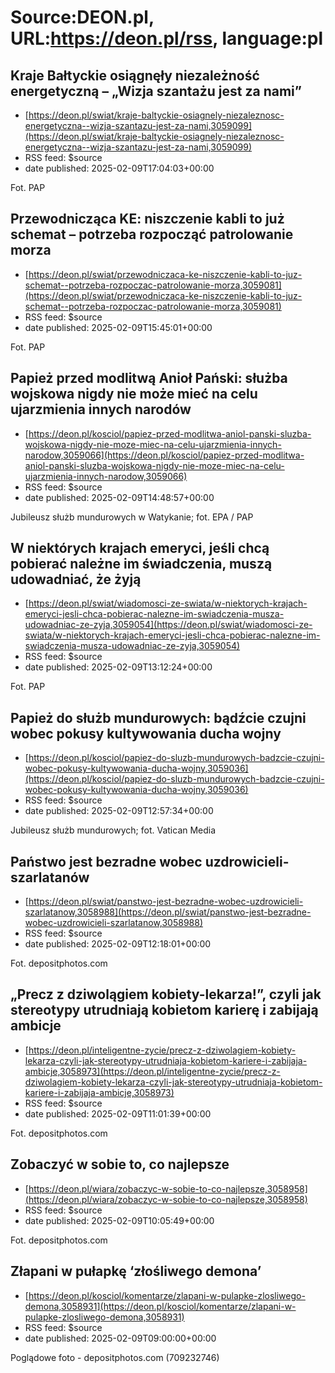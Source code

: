 # Source:DEON.pl, URL:https://deon.pl/rss, language:pl

## Kraje Bałtyckie osiągnęły niezależność energetyczną – „Wizja szantażu jest za nami”
 - [https://deon.pl/swiat/kraje-baltyckie-osiagnely-niezaleznosc-energetyczna--wizja-szantazu-jest-za-nami,3059099](https://deon.pl/swiat/kraje-baltyckie-osiagnely-niezaleznosc-energetyczna--wizja-szantazu-jest-za-nami,3059099)
 - RSS feed: $source
 - date published: 2025-02-09T17:04:03+00:00

Fot. PAP

## Przewodnicząca KE: niszczenie kabli to już schemat – potrzeba rozpocząć patrolowanie morza
 - [https://deon.pl/swiat/przewodniczaca-ke-niszczenie-kabli-to-juz-schemat--potrzeba-rozpoczac-patrolowanie-morza,3059081](https://deon.pl/swiat/przewodniczaca-ke-niszczenie-kabli-to-juz-schemat--potrzeba-rozpoczac-patrolowanie-morza,3059081)
 - RSS feed: $source
 - date published: 2025-02-09T15:45:01+00:00

Fot. PAP

## Papież przed modlitwą Anioł Pański: służba wojskowa nigdy nie może mieć na celu ujarzmienia innych narodów
 - [https://deon.pl/kosciol/papiez-przed-modlitwa-aniol-panski-sluzba-wojskowa-nigdy-nie-moze-miec-na-celu-ujarzmienia-innych-narodow,3059066](https://deon.pl/kosciol/papiez-przed-modlitwa-aniol-panski-sluzba-wojskowa-nigdy-nie-moze-miec-na-celu-ujarzmienia-innych-narodow,3059066)
 - RSS feed: $source
 - date published: 2025-02-09T14:48:57+00:00

Jubileusz służb mundurowych w Watykanie; fot. EPA / PAP

## W niektórych krajach emeryci, jeśli chcą pobierać należne im świadczenia, muszą udowadniać, że żyją
 - [https://deon.pl/swiat/wiadomosci-ze-swiata/w-niektorych-krajach-emeryci-jesli-chca-pobierac-nalezne-im-swiadczenia-musza-udowadniac-ze-zyja,3059054](https://deon.pl/swiat/wiadomosci-ze-swiata/w-niektorych-krajach-emeryci-jesli-chca-pobierac-nalezne-im-swiadczenia-musza-udowadniac-ze-zyja,3059054)
 - RSS feed: $source
 - date published: 2025-02-09T13:12:24+00:00

Fot. PAP

## Papież do służb mundurowych: bądźcie czujni wobec pokusy kultywowania ducha wojny
 - [https://deon.pl/kosciol/papiez-do-sluzb-mundurowych-badzcie-czujni-wobec-pokusy-kultywowania-ducha-wojny,3059036](https://deon.pl/kosciol/papiez-do-sluzb-mundurowych-badzcie-czujni-wobec-pokusy-kultywowania-ducha-wojny,3059036)
 - RSS feed: $source
 - date published: 2025-02-09T12:57:34+00:00

Jubileusz służb mundurowych; fot. Vatican Media

## Państwo jest bezradne wobec uzdrowicieli-szarlatanów
 - [https://deon.pl/swiat/panstwo-jest-bezradne-wobec-uzdrowicieli-szarlatanow,3058988](https://deon.pl/swiat/panstwo-jest-bezradne-wobec-uzdrowicieli-szarlatanow,3058988)
 - RSS feed: $source
 - date published: 2025-02-09T12:18:01+00:00

Fot. depositphotos.com

## „Precz z dziwolągiem kobiety-lekarza!”, czyli jak stereotypy utrudniają kobietom karierę i zabijają ambicje
 - [https://deon.pl/inteligentne-zycie/precz-z-dziwolagiem-kobiety-lekarza-czyli-jak-stereotypy-utrudniaja-kobietom-kariere-i-zabijaja-ambicje,3058973](https://deon.pl/inteligentne-zycie/precz-z-dziwolagiem-kobiety-lekarza-czyli-jak-stereotypy-utrudniaja-kobietom-kariere-i-zabijaja-ambicje,3058973)
 - RSS feed: $source
 - date published: 2025-02-09T11:01:39+00:00

Fot. depositphotos.com

## Zobaczyć w sobie to, co najlepsze
 - [https://deon.pl/wiara/zobaczyc-w-sobie-to-co-najlepsze,3058958](https://deon.pl/wiara/zobaczyc-w-sobie-to-co-najlepsze,3058958)
 - RSS feed: $source
 - date published: 2025-02-09T10:05:49+00:00

Fot. depositphotos.com

## Złapani w pułapkę ‘złośliwego demona’
 - [https://deon.pl/kosciol/komentarze/zlapani-w-pulapke-zlosliwego-demona,3058931](https://deon.pl/kosciol/komentarze/zlapani-w-pulapke-zlosliwego-demona,3058931)
 - RSS feed: $source
 - date published: 2025-02-09T09:00:00+00:00

Poglądowe foto - depositphotos.com (709232746)

